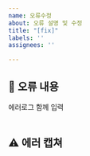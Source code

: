 ```yaml
---
name: 오류수정
about: 오류 설명 및 수정
title: "[fix]"
labels: ''
assignees: ''

---
```


## 🤔 오류 내용

에러로그 함께 입력  
<br>

## ⚠ 에러 캡쳐
